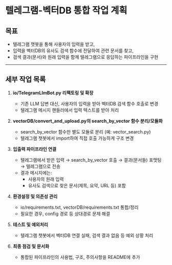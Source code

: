 # 텔레그램-벡터DB 통합 작업 계획

## 목표
- 텔레그램 챗봇을 통해 사용자의 입력을 받고,
- 입력을 벡터DB의 유사도 검색 함수에 전달하여 관련 문서를 찾고,
- 검색 결과(문서)와 원래 입력을 함께 텔레그램으로 응답하는 파이프라인을 구현

---

## 세부 작업 목록

1. **io/TelegramLlmBot.py 리팩토링 및 확장**
   - 기존 LLM 답변 대신, 사용자의 입력을 받아 벡터DB 검색 함수 호출로 변경
   - 텔레그램 메시지 핸들러에서 입력 텍스트를 받아 처리

2. **vectorDB/convert_and_upload.py의 search_by_vector 함수 분리/모듈화**
   - search_by_vector 함수만 별도 모듈로 분리 (예: vector_search.py)
   - 텔레그램 챗봇에서 import하여 직접 호출 가능하게 구조 변경

3. **입출력 파이프라인 연결**
   - 텔레그램에서 받은 입력 → search_by_vector 호출 → 결과(문서들) 포맷팅 → 텔레그램으로 전송
   - 결과 메시지에는: 
     - 사용자의 원래 입력
     - 유사도 검색으로 찾은 문서(제목, 요약, URL 등) 포함

4. **환경설정 및 의존성 관리**
   - io/requirements.txt, vectorDB/requirements.txt 통합/정리
   - 필요한 경우, config 경로 등 상대경로 문제 해결

5. **테스트 및 예외처리**
   - 텔레그램 챗봇에서 벡터DB 연결 실패, 검색 결과 없음 등 예외 상황 처리

6. **최종 점검 및 문서화**
   - 통합된 파이프라인의 사용법, 구조, 주의사항을 README에 추가 